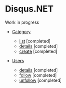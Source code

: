 # Disqus.NET

Work in progress

- [Category](https://disqus.com/api/docs/categories/)
    - [list](https://disqus.com/api/docs/categories/list/) [completed]
    - [details](https://disqus.com/api/docs/categories/details/) [completed]
    - [create](https://disqus.com/api/docs/categories/create/) [completed]
    
- [Users](https://disqus.com/api/docs/users/)
    - [details](https://disqus.com/api/docs/users/details/) [completed]
    - [follow](https://disqus.com/api/docs/users/follow/) [completed]
    - [unfollow](https://disqus.com/api/docs/users/unfollow/) [completed]

